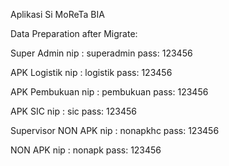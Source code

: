 Aplikasi Si MoReTa BIA

Data Preparation after Migrate:

Super Admin
nip : superadmin
pass: 123456

APK Logistik
nip : logistik
pass: 123456

APK Pembukuan
nip : pembukuan
pass: 123456

APK SIC
nip : sic
pass: 123456

Supervisor NON APK
nip : nonapkhc
pass: 123456

NON APK
nip : nonapk
pass: 123456
